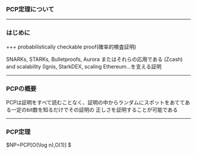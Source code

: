 ### PCP定理について

---

### はじめに

+++
probabilistically checkable proof(確率的検査証明)

SNARKs, STARKs, Bulletproofs, Aurora またはそれらの応用である
(Zcash) and scalability (Ignis, StarkDEX, scaling Ethereum…を支える証明

---
### PCPの概要
PCPは証明をすべて読むことなく、証明の中からランダムにスポットをあててある一定のbit数を知るだけでその証明の
正しさを証明することが可能である

---
### PCP定理

$NP=PCP[O(\log n),O(1)] $


